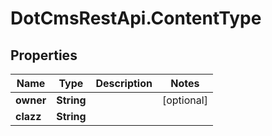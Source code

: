 # DotCmsRestApi.ContentType

## Properties

Name | Type | Description | Notes
------------ | ------------- | ------------- | -------------
**owner** | **String** |  | [optional] 
**clazz** | **String** |  | 


